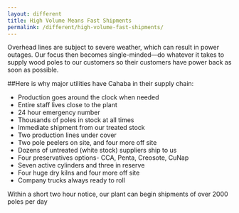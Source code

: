 ```yaml
---
layout: different
title: High Volume Means Fast Shipments
permalink: /different/high-volume-fast-shipments/
---
```

Overhead lines are subject to severe weather, which can result in power outages. Our focus then becomes single-minded—do whatever it takes to supply wood poles to our customers so their customers have power back as soon as possible.

##Here is why major utilities have Cahaba in their supply chain:

* Production goes around the clock when needed
* Entire staff lives close to the plant
* 24 hour emergency number
* Thousands of poles in stock at all times
* Immediate shipment from our treated stock
* Two production lines under cover
* Two pole peelers on site, and four more off site
* Dozens of untreated (white stock) suppliers ship to us
* Four preservatives options- CCA, Penta, Creosote, CuNap
* Seven active cylinders and three in reserve
* Four huge dry kilns and four more off site
* Company trucks always ready to roll

Within a short two hour notice, our plant can begin shipments
of over 2000 poles per day